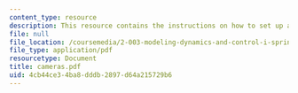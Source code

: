 ```yaml
---
content_type: resource
description: This resource contains the instructions on how to set up a digital camera.
file: null
file_location: /coursemedia/2-003-modeling-dynamics-and-control-i-spring-2005/4cb44ce34ba8dddb2897d64a215729b6_cameras.pdf
file_type: application/pdf
resourcetype: Document
title: cameras.pdf
uid: 4cb44ce3-4ba8-dddb-2897-d64a215729b6
---
```

